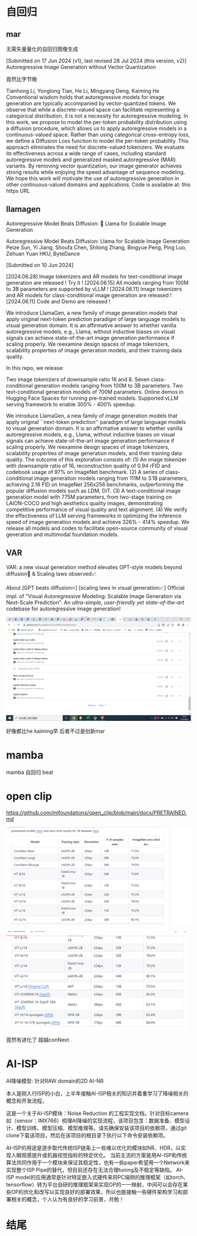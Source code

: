 # 自回归
## mar
无需矢量量化的自回归图像生成

[Submitted on 17 Jun 2024 (v1), last revised 28 Jul 2024 (this version, v2)]
Autoregressive Image Generation without Vector Quantization

竟然比字节晚

Tianhong Li, Yonglong Tian, He Li, Mingyang Deng, Kaiming He
Conventional wisdom holds that autoregressive models for image generation are typically accompanied by vector-quantized tokens. We observe that while a discrete-valued space can facilitate representing a categorical distribution, it is not a necessity for autoregressive modeling. In this work, we propose to model the per-token probability distribution using a diffusion procedure, which allows us to apply autoregressive models in a continuous-valued space. Rather than using categorical cross-entropy loss, we define a Diffusion Loss function to model the per-token probability. This approach eliminates the need for discrete-valued tokenizers. We evaluate its effectiveness across a wide range of cases, including standard autoregressive models and generalized masked autoregressive (MAR) variants. By removing vector quantization, our image generator achieves strong results while enjoying the speed advantage of sequence modeling. We hope this work will motivate the use of autoregressive generation in other continuous-valued domains and applications. Code is available at: this https URL




## llamagen
Autoregressive Model Beats Diffusion: 🦙 Llama for Scalable Image Generation

Autoregressive Model Beats Diffusion: Llama for Scalable Image Generation
Peize Sun, Yi Jiang, Shoufa Chen, Shilong Zhang, Bingyue Peng, Ping Luo, Zehuan Yuan
HKU, ByteDance

[Submitted on 10 Jun 2024]




[2024.06.28] Image tokenizers and AR models for text-conditional image generation are released ! Try it !
[2024.06.15] All models ranging from 100M to 3B parameters are supported by vLLM !
[2024.06.11] Image tokenizers and AR models for class-conditional image generation are released !
[2024.06.11] Code and Demo are released !

We introduce LlamaGen, a new family of image generation models that apply original next-token prediction paradigm of large language models to visual generation domain. It is an affirmative answer to whether vanilla autoregressive models, e.g., Llama, without inductive biases on visual signals can achieve state-of-the-art image generation performance if scaling properly. We reexamine design spaces of image tokenizers, scalability properties of image generation models, and their training data quality.

In this repo, we release:

Two image tokenizers of downsample ratio 16 and 8.
Seven class-conditional generation models ranging from 100M to 3B parameters.
Two text-conditional generation models of 700M parameters.
Online demos in Hugging Face Spaces for running pre-trained models.
Supported vLLM serving framework to enable 300% - 400% speedup.


We introduce LlamaGen, a new family of image generation models that apply original ``next-token prediction'' paradigm of large language models to visual generation domain. It is an affirmative answer to whether vanilla autoregressive models, e.g., Llama, without inductive biases on visual signals can achieve state-of-the-art image generation performance if scaling properly. We reexamine design spaces of image tokenizers, scalability properties of image generation models, and their training data quality. The outcome of this exploration consists of: (1) An image tokenizer with downsample ratio of 16, reconstruction quality of 0.94 rFID and codebook usage of 97% on ImageNet benchmark. (2) A series of class-conditional image generation models ranging from 111M to 3.1B parameters, achieving 2.18 FID on ImageNet 256x256 benchmarks, outperforming the popular diffusion models such as LDM, DiT. (3) A text-conditional image generation model with 775M parameters, from two-stage training on LAION-COCO and high aesthetics quality images, demonstrating competitive performance of visual quality and text alignment. (4) We verify the effectiveness of LLM serving frameworks in optimizing the inference speed of image generation models and achieve 326% - 414% speedup. We release all models and codes to facilitate open-source community of visual generation and multimodal foundation models.



## VAR
VAR: a new visual generation method elevates GPT-style models beyond diffusion🚀 & Scaling laws observed📈


About
[GPT beats diffusion🔥] [scaling laws in visual generation📈] Official impl. of "Visual Autoregressive Modeling: Scalable Image Generation via Next-Scale Prediction". An *ultra-simple, user-friendly yet state-of-the-art* codebase for autoregressive image generation!


![alt text](assets/729802/image.png)


好像都比he kaiming早 后者不过是创新mar



# mamba

mamba 自回归 beat 


# open clip

https://github.com/mlfoundations/open_clip/blob/main/docs/PRETRAINED.md

![alt text](assets/729802/image-2.png)

![alt text](assets/729802/image-1.png)

竟然有进化了 超越conNext


# AI-ISP

AI降噪模型: 针对RAW domain的2D AI-NR

本人是刚入行ISP的小白，上半年接触AI-ISP相关的知识并着重学习了降噪相关的概念和开发流程，

这是一个关于AI-ISP模块：Noise Reduction 的工程实现文档，针对目标camera如（sensor：IMX766）梳理AI降噪的实现流程，该项目包含：数据准备、模型设计、模型训练、模型压缩、模型推理等。请先确保安装该项目的依赖项，通过git clone下载该项目，然后在该项目的根目录下执行以下命令安装依赖项。


AI-ISP的用途是逐步取代传统ISP链条上一些难以优化的模块如NR、HDR，以实现人眼观感提升或机器视觉指标的特定优化。
当前主流的方案是用AI-ISP和传统算法共同作用于一个模块来保证其稳定性，也有一些paper希望用一个Network来实现整个ISP Pipe的替代，但目前还存在无法合理tuning及不稳定等缺陷。
AI-ISP model的应用通常是针对特定嵌入式硬件来将PC端侧的推理框架（如torch、tensorflow）转为平台自研的推理框架来实现OP的一一映射，中间可以会存在某些OP的优化和改写以实现良好的部署效果，所以也能接触一些硬件架构学习和部署相关的概念，个人认为有良好的学习前景，共勉！





# 结尾